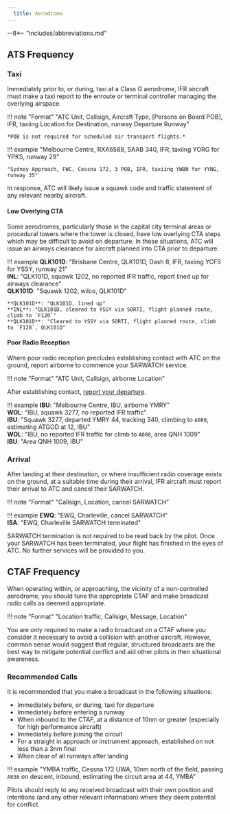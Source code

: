 ```yaml
---
  title: Aerodrome 
---
```


--8<-- "includes/abbreviations.md"

## ATS Frequency
### Taxi
Immediately prior to, or during, taxi at a Class G aerodrome, IFR aircraft must make a taxi report to the enroute or terminal controller managing the overlying airspace.

!!! note "Format"
    "<span class='placeholder'>ATC Unit</span>, <span class='placeholder'>Callsign</span>, <span class='placeholder'>Aircraft Type</span>, <span class='optional'>[<span class='placeholder'>Persons on Board</span> POB]</span>, IFR, taxiing <span class='placeholder'>Location</span> for <span class='placeholder'>Destination</span>, runway <span class='placeholder'>Departure Runway</span>"

    *POB is not required for scheduled air transport flights.*

!!! example
    "Melbourne Centre, RXA6588, SAAB 340, IFR, taxiing YORG for YPKS, runway 29"

    "Sydney Approach, FWC, Cessna 172, 3 POB, IFR, taxiing YWBN for YYNG, runway 35"

In response, ATC will likely issue a squawk code and traffic statement of any relevant nearby aircraft.

#### Low Overlying CTA
Some aerodromes, particularly those in the capital city terminal areas or procedural towers where the tower is closed, have low overlying CTA steps which may be difficult to avoid on departure. In these situations, ATC will issue an airways clearance for aircraft planned into CTA prior to departure.

!!! example
    **QLK101D**: "Brisbane Centre, QLK101D, Dash 8, IFR, taxiing YCFS for YSSY, runway 21"  
    **INL**: "QLK101D, squawk 1202, no reported IFR traffic, report lined up for airways clearance"  
    **QLK101D**: "Squawk 1202, wilco, QLK101D"  

    **QLK101D**: "QLK101D, lined up"  
    **INL**: "QLK101D, cleared to YSSY via SORTI, flight planned route, climb to `F120`"  
    **QLK101D**: "Cleared to YSSY via SORTI, flight planned route, climb to `F120`, QLK101D"

#### Poor Radio Reception
Where poor radio reception precludes establishing contact with ATC on the ground, report airborne to commence your SARWATCH service.

!!! note "Format"
    "<span class='placeholder'>ATC Unit</span>, <span class='placeholder'>Callsign</span>, airborne <span class='placeholder'>Location</span>"

After establishing contact, [report your departure](enroute.md#departure).

!!! example
    **IBU**: "Melbourne Centre, IBU, airborne YMRY"  
    **WOL**: "IBU, squawk 3277, no reported IFR traffic"  
    **IBU**: "Squawk 3277, departed YMRY 44, tracking 340, climbing to `A080`, estimating ATGOD at 12, IBU"  
    **WOL**: "IBU, no reported IFR traffic for climb to `A080`, area QNH 1009"  
    **IBU**: "Area QNH 1009, IBU"

### Arrival
After landing at their destination, or where insufficient radio coverage exists on the ground, at a suitable time during their arrival, IFR aircraft must report their arrival to ATC and cancel their SARWATCH.

!!! note "Format"
    "<span class='placeholder'>Callsign</span>, <span class='placeholder'>Location</span>, cancel SARWATCH"

!!! example
    **EWQ**: "EWQ, Charleville, cancel SARWATCH"  
    **ISA**: "EWQ, Charleville SARWATCH terminated"

SARWATCH termination is not required to be read back by the pilot. Once your SARWATCH has been terminated, your flight has finished in the eyes of ATC. No further services will be provided to you.

## CTAF Frequency
When operating within, or approaching, the vicinity of a non-controlled aerodrome, you should tune the appropriate CTAF and make broadcast radio calls as deemed appropriate.

!!! note "Format"
    "<span class='placeholder'>Location</span> traffic, <span class='placeholder'>Callsign</span>, <span class='placeholder'>Message</span>, <span class='placeholder'>Location</span>"

You are only required to make a radio broadcast on a CTAF where you consider it necessary to avoid a collision with another aircraft. However, common sense would suggest that regular, structured broadcasts are the best way to mitigate potential conflict and aid other pilots in their situational awareness.

### Recommended Calls
It is recommended that you make a broadcast in the following situations:

- Immediately before, or during, taxi for departure
- Immediately before entering a runway
- When inbound to the CTAF, at a distance of 10nm or greater (especially for high performance aircraft)
- Immediately before joining the circuit
- For a straight in approach or instrument approach, established on not less than a 3nm final
- When clear of all runways after landing

!!! example
    "YMBA traffic, Cessna 172 UWA, 10nm north of the field, passing `A036` on descent, inbound, estimating the circuit area at 44, YMBA"

Pilots should reply to any received broadcast with their own position and intentions (and any other relevant information) where they deem potential for conflict.